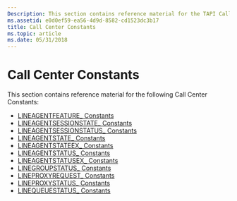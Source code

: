 ```yaml
---
Description: This section contains reference material for the TAPI Call Center Constants.
ms.assetid: e0d0ef59-ea56-4d9d-8582-cd1523dc3b17
title: Call Center Constants
ms.topic: article
ms.date: 05/31/2018
---
```


# Call Center Constants

This section contains reference material for the following Call Center Constants:

-   [LINEAGENTFEATURE\_ Constants](lineagentfeature--constants.md)
-   [LINEAGENTSESSIONSTATE\_ Constants](lineagentsessionstate--constants.md)
-   [LINEAGENTSESSIONSTATUS\_ Constants](lineagentsessionstatus--constants.md)
-   [LINEAGENTSTATE\_ Constants](lineagentstate--constants.md)
-   [LINEAGENTSTATEEX\_ Constants](lineagentstateex--constants.md)
-   [LINEAGENTSTATUS\_ Constants](lineagentstatus--constants.md)
-   [LINEAGENTSTATUSEX\_ Constants](lineagentstatusex--constants.md)
-   [LINEGROUPSTATUS\_ Constants](linegroupstatus--constants.md)
-   [LINEPROXYREQUEST\_ Constants](lineproxyrequest--constants.md)
-   [LINEPROXYSTATUS\_ Constants](lineproxystatus--constants.md)
-   [LINEQUEUESTATUS\_ Constants](linequeuestatus--constants.md)

 

 



